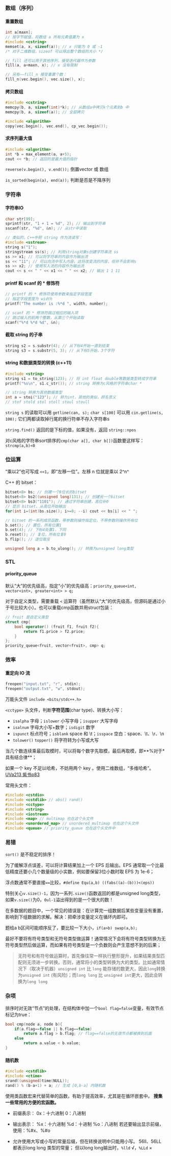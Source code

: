 ### 数组（序列）

#### 重置数组

```cpp
int a[maxn];
// 按字节赋值，将数组 a 所有元素值置为 x
#include <cstring>
memset(a, x, sizeof(a)); // x 只能为 0 或 -1
/* 对于二维数组，sizeof 可以得出整个数组的大小 */

// fill 还可以用于其他序列，接受迭代器作为参数
fill(a, a+maxn, x); // x 没有限制

// 另有——fill_n 接受重置个数：
fill_n(vec.begin(), vec.size(), x);
```

#### 拷贝数组

```C++
#include <cstring>
memcpy(b, a, sizeof(int)*k); // 从数组a中拷贝k个元素到b 中
memcpy(b, a, sizeof(a)); // 全部拷贝

#include <algorithm>
copy(vec.begin(), vec.end(), cp_vec.begin());
```

#### 求序列最大值

```cpp
#include <algorithm>
int *b = max_element(a, a+5);
cout << *b; // 返回的是最大值的指针
```

`reverse(v.begin(), v.end());` 倒置vector 或 数组

`is_sorted(begin(a), end(a));` 判断是否是不降序列

### 字符串

#### 字符串IO

```C++
char str[99];
sprintf(str, "1 + 1 = %d", 2); // 输出到字符串
sscanf(str, "%d", &n); // 从str中读取

// 类似的，C++中把 string 作为流读写：
#include <sstream>
string s("1");
stringstream ss(s); // 利用string对象s创建字符串流 ss
ss >> x1; // 可以将字符串的内容作为输出流
ss << "11"; // 可以向流中写入内容，这将改变流的内容，但并不会影响s
ss >> x2; // 使用写入流的内容作为输出流
cout << s << " " << x1 << " " << x2; // 输出 1 1 11
```

#### printf 和 scanf 的 * 修饰符

```c++
// printf 的 * 修饰符使用参数来指定字段宽度
// 指定字段宽度为 width
printf("The number is :%*d ", width, number);

// scanf 的 * 修饰符跳过相应的输入项
// 跳过输入的前两个整数，从第三个开始读取
scanf("%*d %*d %d", &n);
```

#### 截取 string 的子串

```cpp
string s2 = s.substr(4); // 从下标4开始一直到结束
string s3 = s.substr(5, 3); // 从下标5开始，3个字符
```

#### string 和数据类型的转换 (c++11)

```cpp
#include <string>
string s1 = to_string(123); // 将 int float double等数据类型转成字符串
printf("%s\n", s1.c_str()); // string 转换为c风格的字符串char *

// string 转换为其他数据类型
int a = stoi("123"); // 转为int，其他的类似，顾名思义
// stof stold stol stoll stoul stoull
```

`string s` 的读取可以用 `getline(can, s);`
`char s[100]` 可以用 `cin.getline(s, 100);`
它们两都读取掉行尾的换行符单不存入字符串s

`string.find()` 返回的是下标的值，如果没有，返回 `string::npos`

对c风格的字符串sort排序的`cmp(char a[], char b[])`函数要这样写：`strcmp(a,b)<0`

### 位运算

“乘以2”也可写成 `<<1`，即“左移一位”。左移 n 位就是乘以 2^n^

C++ 的 bitset：

```cpp
bitset<8> bs; // 创建一个8位长的bitset
bitset<8> bs2((unsigned long)131); // 创建另一个bitset
bitset<8> bs3("1101"); // 通过字符串创建，高位补0
// 显示 bitset，从高位开始输出
for(int i=(int)bs.size(); i>=0; --i) cout << bs[i] << " ";

// bitset 的一系列成员函数，带参数则操作指定位，不带参数则操作所有位
b.set(); // 置位，所有位置1
b.set(4); // 下标4处置1，下同
b.reset(); // 复位，所有位复0
b.flip(); // 逐位取反

unsigned long a = b.to_ulong(); // 转换为unsigned long类型
```

### STL

#### priority_queue

默认“大”的优先级高，指定“小”的优先级高：`priority_queue<int, vector<int>, greater<int> > q;`

对于自定义类型，需要重载 `<` 运算符（虽然默认“大”的优先级高，但源码是通过小于号比较大小）。也可以重载cmp函数并用struct包装：

```cpp
// fruit 是自定义类型
struct cmp{
    bool operator() (fruit f1, fruit f2){
        return f1.price > f2.price;
    }
};
priority_queue<fruit, vector<fruit>, cmp> q;
```

### 效率

#### 重定向 IO 流

```C++
freopen("input.txt", "r", stdin);
freopen("output.txt", "w", stdout); 
```

万能头文件 `include <bits/stdc++.h>`

`<cctype>` 头文件，判断**字符范围**(char type)、转换大小写：

+ `isalpha` 字母；`islower` 小写字母；`isupper` 大写字母
+ `isalnum` 字母大小写+数字；`isdigit` 数字
+ `ispunct` 标点符号；`isblank` space 和 \t；`isspace` 空白：space、\t、\r、\n
+ `tolower()` `topper()` 将字符转为小写或大写

当几个数连续乘最后取模时，可以将每个数字先取模，最后再取模，即**%对于*具有结合律**；

如果一个 key 不足以哈希，不妨用两个 key 。使用二维数组，“多维哈希”。<u>UVa213 紫书p83</u>

常用头文件：

```cpp
#include <cstdio>
#include <cstdlib> // abs() rand()
#include <cctype>
#include <string>
#include <iostream>
#include <map> // multimap 也在这个头文件
#include <unordered_map> // unordered_multimap 也在这个头文件
#include <queue> // priority_queue 也在这个头文件中
```

### 易错

`sort()` 是不稳定的排序！

为了缓解浮点误差，可以将计算结果加上一个 EPS 后输出。EPS 通常取一个比最低精度还要小几个数量级的小实数，例如要保留3位小数时取 EPS 为 1e-6；

浮点数通常不要直接`==`比较，`#define Equ(a,b) ((fabs((a)-(b)))<(eps))`

特别关心`v.size()-1`，因为一系列`.size()`函数返回的都是unsigned long类型，如果`v.size()`为0，`0ul-1`溢出得到的是一个很大的数！

在多数据的题目中，一个常见的错误是：在计算完一组数据后某些变量没有重置，影响到下组数据的求解。解决：把牵涉变量定义在循环内即可。

题给a b区间可能顺序反了，要比较一下大小，`if(a>b) swap(a,b);`

最好不要将有符号类型和无符号类型做运算！通常情况下会将有符号类型转换为无符号类型然后做运算，而如果有符号类型是一个负数则会产生意想不到的后果；

> 无符号和有符号做运算时，首先像往常一样执行整形提升，如果结果类型匹配则无须进一步转换。否则，通常将小的类型转换为大的类型。比如通常情况下（取决于机器）`unsigned int` 比 `long` 能存储的数更大，因此`long`转换为`unsigned int` (有风险)；而`long long` 比 `unsigned int`更大，因此会转换为`long long`



### 杂项

排序时对无效“节点”的处理，在结构体中加一个`bool flag=false`变量，有效节点标记为true：

```cpp
bool cmp(node a, node b){
    if(a.flag==false || b.flag==false)
        return a.flag > b.flag; // flag==false的无效节点都被换到后面
    else
        return a.value < b.value;
}
```

#### 随机数

```c++
#include <cstdlib>
#include <ctime>
srand((unsigned)time(NULL));
rand() % (b-a+1) + a; // 生成 [0,b-a] 内随机数
```

使用类函数宏来代替简单的函数，有助于提高效率，尤其是在循环嵌套中。
**搜集一些常用的方便的宏函数。**



- 前缀表示：
  0x：十六进制
  0：八进制

- 输出表示：
  %x：十六进制
  %d：十进制
  %o：八进制
  若还要输出显示前缀，使用：%#x、%#o

- 允许使用大写或小写的常量后缀，但在转换说明中只能用小写。
  56ll、56LL都表示long long 类型的常量；
  但以long long输出时，`%lld` √，`%LLd` ×





